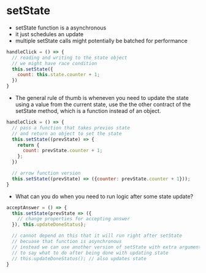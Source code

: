 # setState

- setState function is a asynchronous
- it just schedules an update
- multiple setState calls might potentially  be batched for performance

```javascript
handleClick = () => {
  // reading and writing to the state object
  // we might have race condition
  this.setState({
    count: this.state.counter + 1;
  })
}
```

- The general rule of thumb is wheneven you need to update the state using a
  value from the current state, use the the other contract of the setState
  method, which is a function instead of an object.

```javascript
handleClick = () => {
  // pass a function that takes previos state
  // and return an object to set the state
  this.setState((prevState) => {
    return {
      count: prevState.counter + 1;
    };
  })

  // arrow function version
  this.setState((prevState) => ({counter: prevState.counter + 1}));
}
```

* What can you do when you need to run logic after some state update?

```javascript
acceptAnswer = () => {
  this.setState(prevState => ({
    // change properties for accepting answer
  }), this.updateDoneStatus);

  // cannot depend on this that it will run right after setState
  // becuase that function is asynchronous
  // instead we can use another version of setState with extra argument
  // to say what to do after being done with updating state
  // this.updateDoneStatus(); // also updates state
}
```
